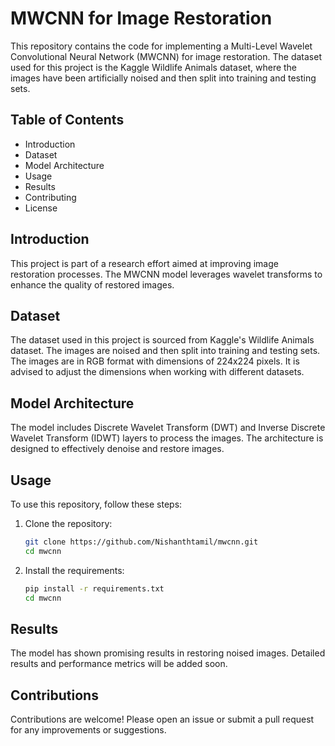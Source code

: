 # MWCNN for Image Restoration

This repository contains the code for implementing a Multi-Level Wavelet Convolutional Neural Network (MWCNN) for image restoration. The dataset used for this project is the Kaggle Wildlife Animals dataset, where the images have been artificially noised and then split into training and testing sets.

## Table of Contents
- Introduction
- Dataset
- Model Architecture
- Usage
- Results
- Contributing
- License

## Introduction
This project is part of a research effort aimed at improving image restoration processes. The MWCNN model leverages wavelet transforms to enhance the quality of restored images.

## Dataset
The dataset used in this project is sourced from Kaggle's Wildlife Animals dataset. The images are noised and then split into training and testing sets. The images are in RGB format with dimensions of 224x224 pixels. It is advised to adjust the dimensions when working with different datasets.

## Model Architecture
The model includes Discrete Wavelet Transform (DWT) and Inverse Discrete Wavelet Transform (IDWT) layers to process the images. The architecture is designed to effectively denoise and restore images.

## Usage
To use this repository, follow these steps:

1. Clone the repository:
   ```bash
   git clone https://github.com/Nishanthtamil/mwcnn.git
   cd mwcnn
2. Install the requirements:
   ```bash
   pip install -r requirements.txt
   cd mwcnn
## Results
The model has shown promising results in restoring noised images. Detailed results and performance metrics will be added soon.

## Contributions
Contributions are welcome! Please open an issue or submit a pull request for any improvements or suggestions.
